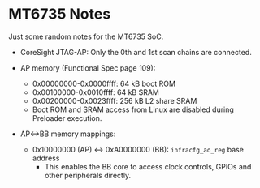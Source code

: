 # MT6735 Notes

Just some random notes for the MT6735 SoC.

- CoreSight JTAG-AP: Only the 0th and 1st scan chains are connected.

- AP memory (Functional Spec page 109):
  - 0x00000000-0x0000ffff: 64 kB boot ROM
  - 0x00100000-0x0010ffff: 64 kB SRAM
  - 0x00200000-0x0023ffff: 256 kB L2 share SRAM
  - Boot ROM and SRAM access from Linux are disabled during Preloader
    execution.

- AP<-\>BB memory mappings:
  - 0x10000000 (AP) <-> 0xA0000000 (BB): `infracfg_ao_reg` base address
    - This enables the BB core to access clock controls, GPIOs and other
      peripherals directly.
